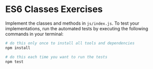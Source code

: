 # ES6 Classes Exercises

Implement the classes and methods in `js/index.js`. To test your implementations, run the automated tests by executing the following commands in your terminal:

```bash
# do this only once to install all tools and dependencies
npm install

# do this each time you want to run the tests
npm test
```
